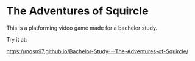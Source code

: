 # The Adventures of Squircle

This is a platforming video game made for a bachelor study.

Try it at:

https://mosn97.github.io/Bachelor-Study---The-Adventures-of-Squircle/
